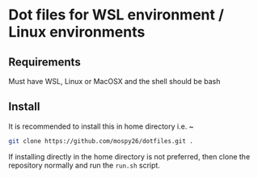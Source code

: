 # Dot files for WSL environment / Linux environments

## Requirements

Must have WSL, Linux or MacOSX and the shell should be bash

## Install

It is recommended to install this in home directory i.e. ~

```sh
git clone https://github.com/mospy26/dotfiles.git .
```

If installing directly in the home directory is not preferred, then clone the repository normally and run the `run.sh` script.
